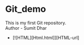 # Git_demo
This is my first Git repository.
<br>
Author - Sumit Dhar

* [![HTML][Html.html]][HTML-url]
